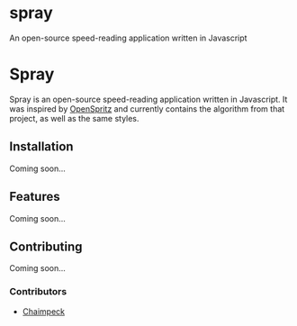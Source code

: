 spray
=====

An open-source speed-reading application written in Javascript

# Spray

Spray is an open-source speed-reading application written in Javascript. It was inspired by [OpenSpritz](https://raw.github.com/Miserlou/OpenSpritz/) and currently contains the algorithm from that project, as well as the same styles.

## Installation

Coming soon...

## Features

Coming soon...

## Contributing

Coming soon...

### Contributors

* [Chaimpeck](https://github.com/chaimpeck)

